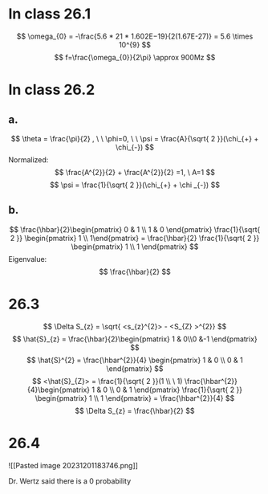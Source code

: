# In class 26.1

$$
\omega_{0} = -\frac{5.6 * 21 * 1.602E−19}{2(1.67E-27)} = 5.6 \times 10^{9}
$$
$$
f=\frac{\omega_{0}}{2\pi} \approx 900Mz
$$
# In class 26.2
## a. 
$$
\theta = \frac{\pi}{2} , \ \ \phi=0, \ \ \psi = \frac{A}{\sqrt{ 2 }}(\chi_{+} + \chi_{-})
$$
Normalized:
$$
\frac{A^{2}}{2} + \frac{A^{2}}{2} =1, \ A=1
$$
$$
\psi = \frac{1}{\sqrt{ 2 }}(\chi_{+} + \chi _{-})
$$
## b.
$$
\frac{\hbar}{2}\begin{pmatrix} 0 & 1 \\ 1  &  0 \end{pmatrix} \frac{1}{\sqrt{ 2 }} \begin{pmatrix} 1 \\ 1\end{pmatrix} = \frac{\hbar}{2} \frac{1}{\sqrt{ 2 }} \begin{pmatrix}
1 \\ 1
\end{pmatrix}
$$
Eigenvalue: 
$$
\frac{\hbar}{2}
$$

# 26.3 
$$
\Delta S_{z} = \sqrt{ <s_{z}^{2}> - <S_{Z} >^{2}} 
$$
$$
\hat{S}_{z} = \frac{\hbar}{2}\begin{pmatrix} 1 & 0\\0 &-1
\end{pmatrix}
$$
$$
\hat{S}^{2} = \frac{\hbar^{2}}{4} \begin{pmatrix}
1 & 0 \\ 0 & 1
\end{pmatrix}
$$
$$
<\hat{S}_{Z}> = \frac{1}{\sqrt{ 2 }}(1 \\ \ 1) \frac{\hbar^{2}}{4}\begin{pmatrix} 1 & 0 \\ 0 & 1 \end{pmatrix} \frac{1}{\sqrt{ 2 }} \begin{pmatrix} 1 \\ 1 \end{pmatrix} = \frac{\hbar^{2}}{4}
$$
$$
\Delta S_{z} = \frac{\hbar}{2}
$$
# 26.4

![[Pasted image 20231201183746.png]]

Dr. Wertz said there is a 0 probability